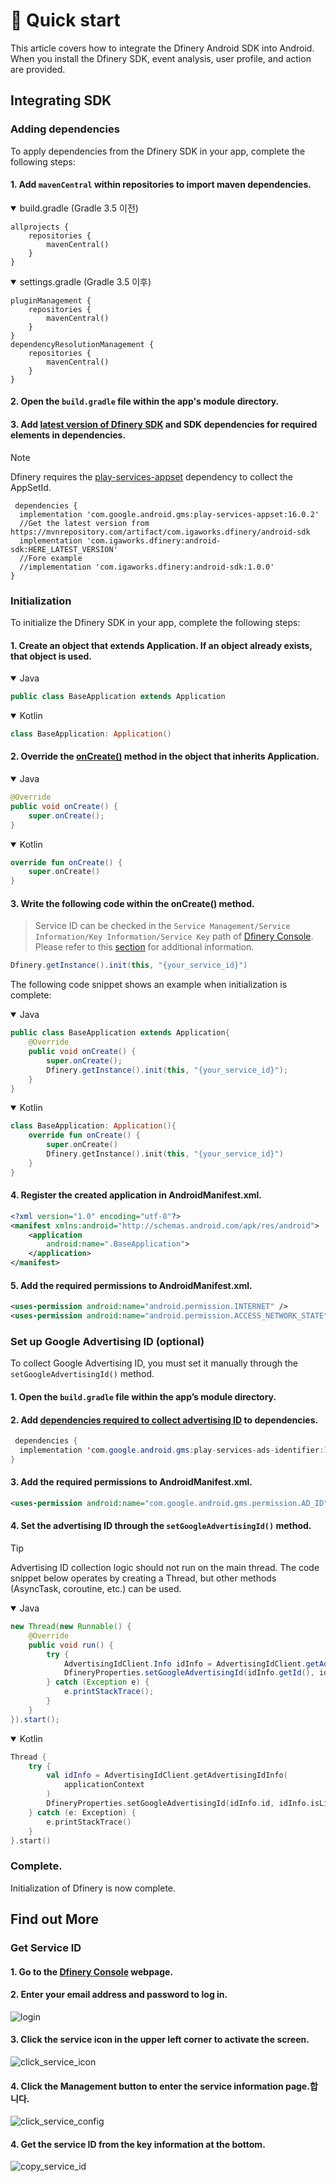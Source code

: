 # 👋 Quick start

This article covers how to integrate the Dfinery Android SDK into Android. When you install the Dfinery SDK, event analysis, user profile, and action are provided.

## Integrating SDK

### Adding dependencies
To apply dependencies from the Dfinery SDK in your app, complete the following steps:
 
#### 1. Add `mavenCentral` within repositories to import maven dependencies.

<details open>
  <summary>build.gradle (Gradle 3.5 이전)</summary>

```
allprojects {
    repositories {
        mavenCentral()
    }
}
```
</details>
<details open>
  <summary>settings.gradle (Gradle 3.5 이후)</summary>

```
pluginManagement {
    repositories {
        mavenCentral()
    }
}
dependencyResolutionManagement {
    repositories {
        mavenCentral()
    }
}
```

</details>

#### 2. Open the `build.gradle` file within the app's module directory.
#### 3. Add [latest version of Dfinery SDK](https://github.com/IGAWorksDev/dfinery-android-sdk/releases) and SDK dependencies for required elements in dependencies.

> [!NOTE]
> Dfinery requires the [play-services-appset](https://developer.android.com/training/articles/app-set-id) dependency to collect the AppSetId.

```
 dependencies {
  implementation 'com.google.android.gms:play-services-appset:16.0.2'
  //Get the latest version from https://mvnrepository.com/artifact/com.igaworks.dfinery/android-sdk
  implementation 'com.igaworks.dfinery:android-sdk:HERE_LATEST_VERSION'
  //Fore example
  //implementation 'com.igaworks.dfinery:android-sdk:1.0.0'
}
```

### Initialization
To initialize the Dfinery SDK in your app, complete the following steps:

#### 1. Create an object that extends Application. If an object already exists, that object is used.

<details open>
  <summary>Java</summary>

```java
public class BaseApplication extends Application
```

</details>

<details open>
  <summary>Kotlin</summary>

```kotlin
class BaseApplication: Application()
```

</details>

#### 2. Override the [onCreate()](https://developer.android.com/reference/android/app/Application#onCreate()) method in the object that inherits Application.

<details open>
  <summary>Java</summary>

```java
@Override
public void onCreate() {
    super.onCreate();
}
```

</details>

<details open>
  <summary>Kotlin</summary>

```kotlin
override fun onCreate() {
    super.onCreate()
}
```

</details>

#### 3. Write the following code within the onCreate() method.

> Service ID can be checked in the `Service Management/Service Information/Key Information/Service Key` path of [Dfinery Console](https://console.dfinery.ai/). Please refer to this [section](#get-service-id) for additional information.

```java
Dfinery.getInstance().init(this, "{your_service_id}")
```
The following code snippet shows an example when initialization is complete:

<details open>
  <summary>Java</summary>


```java
public class BaseApplication extends Application{
    @Override
    public void onCreate() {
        super.onCreate();
        Dfinery.getInstance().init(this, "{your_service_id}");
    }
}
```

</details>

<details open>
  <summary>Kotlin</summary>

```kotlin
class BaseApplication: Application(){
    override fun onCreate() {
        super.onCreate()
        Dfinery.getInstance().init(this, "{your_service_id}")
    }
}
```
</details>

#### 4. Register the created application in AndroidManifest.xml.

```xml
<?xml version="1.0" encoding="utf-8"?>
<manifest xmlns:android="http://schemas.android.com/apk/res/android">
    <application
        android:name=".BaseApplication">
    </application>
</manifest>
```

#### 5. Add the required permissions to AndroidManifest.xml.
```xml
<uses-permission android:name="android.permission.INTERNET" />
<uses-permission android:name="android.permission.ACCESS_NETWORK_STATE" />
```

### Set up Google Advertising ID (optional)
To collect Google Advertising ID, you must set it manually through the `setGoogleAdvertisingId()` method.

#### 1. Open the `build.gradle` file within the app’s module directory.
#### 2. Add [dependencies required to collect advertising ID](https://developers.google.com/android/guides/setup) to dependencies.

```java
 dependencies {
  implementation 'com.google.android.gms:play-services-ads-identifier:18.0.1'
}
```

#### 3. Add the required permissions to AndroidManifest.xml.
```xml
<uses-permission android:name="com.google.android.gms.permission.AD_ID" />
```

#### 4. Set the advertising ID through the `setGoogleAdvertisingId()` method.

> [!TIP]
> Advertising ID collection logic should not run on the main thread. The code snippet below operates by creating a Thread, but other methods (AsyncTask, coroutine, etc.) can be used.


<details open>
  <summary>Java</summary>


```java
new Thread(new Runnable() {
    @Override
    public void run() {
        try {
            AdvertisingIdClient.Info idInfo = AdvertisingIdClient.getAdvertisingIdInfo(getApplicationContext());
            DfineryProperties.setGoogleAdvertisingId(idInfo.getId(), idInfo.isLimitAdTrackingEnabled());
        } catch (Exception e) {
            e.printStackTrace();
        }
    }
}).start();
```

</details>

<details open>
  <summary>Kotlin</summary>

```kotlin
Thread {
    try {
        val idInfo = AdvertisingIdClient.getAdvertisingIdInfo(
            applicationContext
        )
        DfineryProperties.setGoogleAdvertisingId(idInfo.id, idInfo.isLimitAdTrackingEnabled)
    } catch (e: Exception) {
        e.printStackTrace()
    }
}.start()
```
</details>

### Complete.
Initialization of Dfinery is now complete.

## Find out More

### Get Service ID

#### 1. Go to the [Dfinery Console](https://console.dfinery.ai/) webpage.
#### 2. Enter your email address and password to log in.
![login](../../assets/integration_1.png)
#### 3. Click the service icon in the upper left corner to activate the screen.
![click_service_icon](../../assets/integration_3.png)
#### 4. Click the Management button to enter the service information page.합니다.
![click_service_config](../../assets/integration_2.png)
#### 4. Get the service ID from the key information at the bottom.
![copy_service_id](../../assets/integration_4.png)
